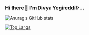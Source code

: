 ### Hi there 👋 I’m Divya Yegireddi✨...

![Anurag's GitHub stats](https://github-readme-stats.vercel.app/api?username=DivyaYegireddi&show_icons=true&theme=radical)

[![Top Langs](https://github-readme-stats.vercel.app/api/top-langs/?username=DivyaYegireddi&layout=compact)](https://github.com/anuraghazra/github-readme-stats)
